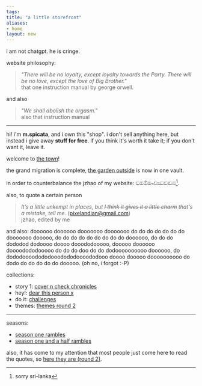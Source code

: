 ```yaml
---
tags: 
title: "a little storefront"
aliases:
- home
layout: new
---
```


i am not chatgpt. he is cringe.

website philosophy: 

> *"There will be no loyalty, except loyalty towards the Party. There will be no love, except the love of Big Brother."*  
> that one instruction manual by george orwell.

and also

> *"We shall abolish the orgasm."*  
> also that instruction manual

---

hi! i'm **m.spicata**, and i own this "shop". i don't sell anything here, but instead i give away **stuff for free**. if you think it's worth it take it; if you don't want it, leave it.

welcome to [the town](theTown.md)!

the grand migration is complete, [the garden outside](mint-fresh-notes/index.md) is now in one vault.

in order to counterbalance the jzhao of my website: ඞඔඕඖචඣඩඬඹ[^1].

also, to quote a certain person

> *It’s a little unkempt in places, but ~~I think it gives it a little charm~~ that's a mistake, tell me.* (pixelandian@gmail.com)  
> jzhao, edited by me

and also: doooooo doooooo dooooooo dooooooo do do do do do do do dooooooo dooooo, do do do do do do do do do doooooo, do do do dododod dodoooo doooo dooododooooo, dooooo doooooo doooodododooooo do do do doo do do dodoooooooooo doooooo, do dododoooodododooodododoooododooo doooo dooooo doooooooooo do dodo do do do do do dooooo. (oh no, i forgot :-P)

collections:

- story 1: [cover n check chronicles](coverCheckChronicles.md)
- hey!: [dear this person x](dearX.md)
- do it: [challenges](challenges.md)
- themes: [themes round 2](themes.md)

---

seasons:

- [season one rambles](rambleOne.md)
- [season one and a half rambles](oneHalfRambles.md)

also, it has come to my attention that most people just come here to read the quotes, so [here they are (round 2)](unmotivational.md).

[^1]: sorry sri-lanka